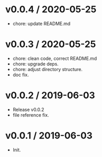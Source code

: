 
v0.0.4 / 2020-05-25
==================

  * chore: update README.md

v0.0.3 / 2020-05-25
==================

  * chore: clean code, correct README.md
  * chore: upgrade deps.
  * chore: adjust directory structure.
  * doc fix.

v0.0.2 / 2019-06-03
===================

  * Release v0.0.2
  * file reference fix.

v0.0.1 / 2019-06-03
===================

  * Init.
